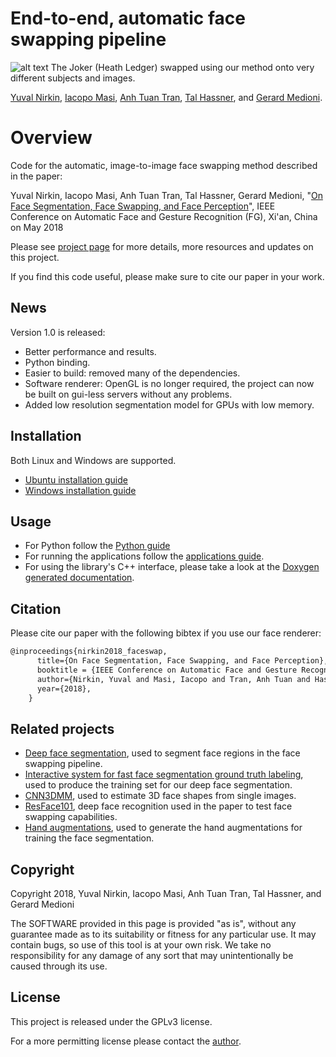 # End-to-end, automatic face swapping pipeline
![alt text](https://yuvalnirkin.github.io/assets/img/projects/face_swap/joker_teaser.jpg "Samples")
The Joker (Heath Ledger) swapped using our method onto very different subjects and images.

[Yuval Nirkin](http://www.nirkin.com/), [Iacopo Masi](http://www-bcf.usc.edu/~iacopoma/), [Anh Tuan Tran](https://sites.google.com/site/anhttranusc/), [Tal Hassner](http://www.openu.ac.il/home/hassner/), and [Gerard Medioni](http://iris.usc.edu/people/medioni/index.html).

# Overview
Code for the automatic, image-to-image face swapping method described in the paper:

Yuval Nirkin, Iacopo Masi, Anh Tuan Tran, Tal Hassner, Gerard Medioni, "[On Face Segmentation, Face Swapping, and Face Perception](https://arxiv.org/abs/1704.06729)", IEEE Conference on Automatic Face and Gesture Recognition (FG), Xi'an, China on May 2018

Please see [project page](http://www.openu.ac.il/home/hassner/projects/faceswap/) for more details, more resources and updates on this project.

If you find this code useful, please make sure to cite our paper in your work.

## News
Version 1.0 is released:
- Better performance and results.
- Python binding.
- Easier to build: removed many of the dependencies.
- Software renderer: OpenGL is no longer required, the project can now be built on gui-less servers without any problems. 
- Added low resolution segmentation model for GPUs with low memory.

## Installation
Both Linux and Windows are supported.
- [Ubuntu installation guide](https://github.com/YuvalNirkin/face_swap/wiki/Ubuntu-Installation-Guide)
- [Windows installation guide](https://github.com/YuvalNirkin/face_swap/wiki/Windows-Installation-Guide)

## Usage
- For Python follow the [Python guide](https://github.com/YuvalNirkin/face_swap/wiki/Python-Guide)
- For running the applications follow the [applications guide](https://github.com/YuvalNirkin/face_swap/wiki/Applications-Guide).
- For using the library's C++ interface, please take a look at the [Doxygen generated documentation](https://yuvalnirkin.github.io/docs/face_swap/).

## Citation
Please cite our paper with the following bibtex if you use our face renderer:

``` latex
@inproceedings{nirkin2018_faceswap,
      title={On Face Segmentation, Face Swapping, and Face Perception},
      booktitle = {IEEE Conference on Automatic Face and Gesture Recognition},
      author={Nirkin, Yuval and Masi, Iacopo and Tran, Anh Tuan and Hassner, Tal and Medioni, G\'{e}rard},
      year={2018},
    }
```

## Related projects
- [Deep face segmentation](https://github.com/YuvalNirkin/face_segmentation), used to segment face regions in the face swapping pipeline.
- [Interactive system for fast face segmentation ground truth labeling](https://github.com/YuvalNirkin/face_video_segment), used to produce the training set for our deep face segmentation.
- [CNN3DMM](http://www.openu.ac.il/home/hassner/projects/CNN3DMM/), used to estimate 3D face shapes from single images.
- [ResFace101](http://www.openu.ac.il/home/hassner/projects/augmented_faces/), deep face recognition used in the paper to test face swapping capabilities.
- [Hand augmentations](https://github.com/YuvalNirkin/egohands_augmentations), used to generate the hand augmentations for training the face segmentation.

## Copyright
Copyright 2018, Yuval Nirkin, Iacopo Masi, Anh Tuan Tran, Tal Hassner, and Gerard Medioni 

The SOFTWARE provided in this page is provided "as is", without any guarantee made as to its suitability or fitness for any particular use. It may contain bugs, so use of this tool is at your own risk. We take no responsibility for any damage of any sort that may unintentionally be caused through its use.

## License
This project is released under the GPLv3 license.

For a more permitting license please contact the [author](mailto:yuval.nirkin@gmail.com).
